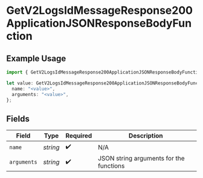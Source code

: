 # GetV2LogsIdMessageResponse200ApplicationJSONResponseBodyFunction

## Example Usage

```typescript
import { GetV2LogsIdMessageResponse200ApplicationJSONResponseBodyFunction } from "orq-poc-typescript-multi-env-version/models/operations";

let value: GetV2LogsIdMessageResponse200ApplicationJSONResponseBodyFunction = {
  name: "<value>",
  arguments: "<value>",
};
```

## Fields

| Field                                   | Type                                    | Required                                | Description                             |
| --------------------------------------- | --------------------------------------- | --------------------------------------- | --------------------------------------- |
| `name`                                  | *string*                                | :heavy_check_mark:                      | N/A                                     |
| `arguments`                             | *string*                                | :heavy_check_mark:                      | JSON string arguments for the functions |